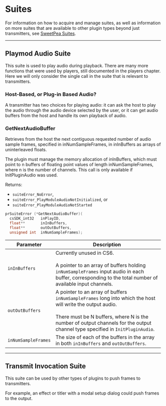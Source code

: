 # Suites

For information on how to acquire and manage suites, as well as information on more suites that are available to other plugin types beyond just transmitters, see [SweetPea Suites](../universals/sweetpea-suites.md).

---

## Playmod Audio Suite

This suite is used to play audio during playback. There are many more functions that were used by players, still documented in the players chapter. Here we will only consider the single call in the suite that is relevant to transmitters.

### Host-Based, or Plug-in Based Audio?

A transmitter has two choices for playing audio: it can ask the host to play the audio through the audio device selected by the user, or it can get audio buffers from the host and handle its own playback of audio.

### GetNextAudioBuffer

Retrieves from the host the next contiguous requested number of audio sample frames, specified in inNumSampleFrames, in inInBuffers as arrays of uninterleaved floats.

The plugin must manage the memory allocation of inInBuffers, which must point to n buffers of floating point values of length inNumSampleFrames, where n is the number of channels. This call is only available if InitPluginAudio was used.

Returns:

- `suiteError_NoError`,
- `suiteError_PlayModuleAudioNotInitialized`, or
- `suiteError_PlayModuleAudioNotStarted`

```cpp
prSuiteError (*GetNextAudioBuffer)(
  csSDK_int32   inPlayID,
  float**       inInBuffers,
  float**       outOutBuffers,
  unsigned int  inNumSampleFrames);
```

| Parameter       | Description                                                                                                                                                                                                                                   |
|---------------------|---------------------------------------------------------------------------------------------------------------------------------------------------------------------------------------------------------------------------------------------------|
| `inInBuffers`       | Currently unused in CS6.<br/><br/>A pointer to an array of buffers holding `inNumSampleFrames` input audio in each buffer, corresponding to the total number of available input channels.                                                         |
| `outOutBuffers`     | A pointer to an array of buffers `inNumSampleFrames` long into which the host will write the output audio.<br/><br/>There must be N buffers, where N is the number of output channels for the output channel type specified in `InitPluginAudio`. |
| `inNumSampleFrames` | The size of each of the buffers in the array in both `inInBuffers` and `outOutBuffers`.                                                                                                                                                           |

---

## Transmit Invocation Suite

This suite can be used by other types of plugins to push frames to transmitters.

For example, an effect or titler with a modal setup dialog could push frames to the output.
